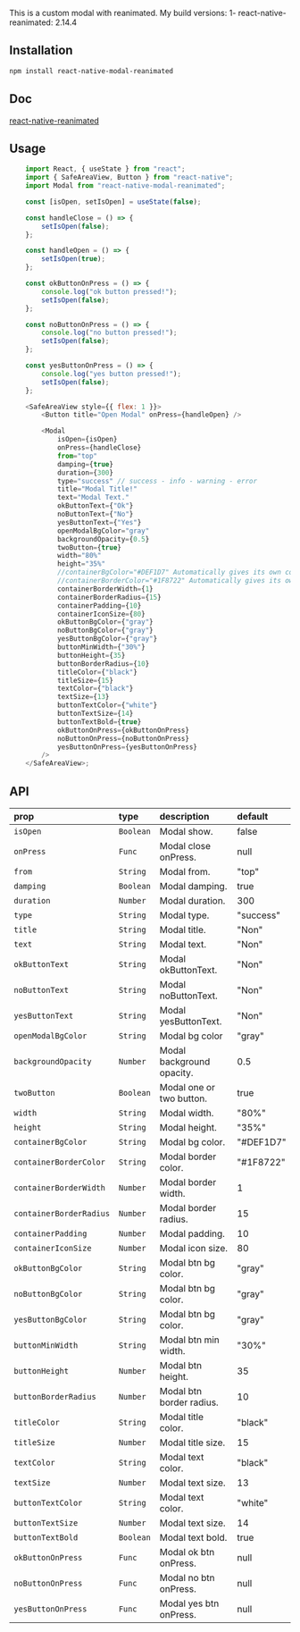 This is a custom modal with reanimated.
My build versions:
1- react-native-reanimated: 2.14.4

## Installation

```bash
npm install react-native-modal-reanimated
```

## Doc

[react-native-reanimated](https://docs.swmansion.com/react-native-reanimated/)

## Usage

```js
    import React, { useState } from "react";
    import { SafeAreaView, Button } from "react-native";
    import Modal from "react-native-modal-reanimated";

    const [isOpen, setIsOpen] = useState(false);

    const handleClose = () => {
        setIsOpen(false);
    };

    const handleOpen = () => {
        setIsOpen(true);
    };

    const okButtonOnPress = () => {
        console.log("ok button pressed!");
        setIsOpen(false);
    };

    const noButtonOnPress = () => {
        console.log("no button pressed!");
        setIsOpen(false);
    };

    const yesButtonOnPress = () => {
        console.log("yes button pressed!");
        setIsOpen(false);
    };

    <SafeAreaView style={{ flex: 1 }}>
        <Button title="Open Modal" onPress={handleOpen} />

        <Modal
            isOpen={isOpen}
            onPress={handleClose}
            from="top"
            damping={true}
            duration={300}
            type="success" // success - info - warning - error
            title="Modal Title!"
            text="Modal Text."
            okButtonText={"Ok"}
            noButtonText={"No"}
            yesButtonText={"Yes"}
            openModalBgColor="gray"
            backgroundOpacity={0.5}
            twoButton={true}
            width="80%"
            height="35%"
            //containerBgColor="#DEF1D7" Automatically gives its own color for each type
            //containerBorderColor="#1F8722" Automatically gives its own color for each type
            containerBorderWidth={1}
            containerBorderRadius={15}
            containerPadding={10}
            containerIconSize={80}
            okButtonBgColor={"gray"}
            noButtonBgColor={"gray"}
            yesButtonBgColor={"gray"}
            buttonMinWidth={"30%"}
            buttonHeight={35}
            buttonBorderRadius={10}
            titleColor={"black"}
            titleSize={15}
            textColor={"black"}
            textSize={13}
            buttonTextColor={"white"}
            buttonTextSize={14}
            buttonTextBold={true}
            okButtonOnPress={okButtonOnPress}
            noButtonOnPress={noButtonOnPress}
            yesButtonOnPress={yesButtonOnPress}
        />
    </SafeAreaView>;
```

## API

| prop                    | type      | description               | default   |
| :---------------------- | :-------- | :------------------------ | :-------- |
| `isOpen`                | `Boolean` | Modal show.               | false     |
| `onPress`               | `Func`    | Modal close onPress.      | null      |
| `from`                  | `String`  | Modal from.               | "top"     |
| `damping`               | `Boolean` | Modal damping.            | true      |
| `duration`              | `Number`  | Modal duration.           | 300       |
| `type`                  | `String`  | Modal type.               | "success" |
| `title`                 | `String`  | Modal title.              | "Non"     |
| `text`                  | `String`  | Modal text.               | "Non"     |
| `okButtonText`          | `String`  | Modal okButtonText.       | "Non"     |
| `noButtonText`          | `String`  | Modal noButtonText.       | "Non"     |
| `yesButtonText`         | `String`  | Modal yesButtonText.      | "Non"     |
| `openModalBgColor`      | `String`  | Modal bg color            | "gray"    |
| `backgroundOpacity`     | `Number`  | Modal background opacity. | 0.5       |
| `twoButton`             | `Boolean` | Modal one or two button.  | true      |
| `width`                 | `String`  | Modal width.              | "80%"     |
| `height`                | `String`  | Modal height.             | "35%"     |
| `containerBgColor`      | `String`  | Modal bg color.           | "#DEF1D7" |
| `containerBorderColor`  | `String`  | Modal border color.       | "#1F8722" |
| `containerBorderWidth`  | `Number`  | Modal border width.       | 1         |
| `containerBorderRadius` | `Number`  | Modal border radius.      | 15        |
| `containerPadding`      | `Number`  | Modal padding.            | 10        |
| `containerIconSize`     | `Number`  | Modal icon size.          | 80        |
| `okButtonBgColor`       | `String`  | Modal btn bg color.       | "gray"    |
| `noButtonBgColor`       | `String`  | Modal btn bg color.       | "gray"    |
| `yesButtonBgColor`      | `String`  | Modal btn bg color.       | "gray"    |
| `buttonMinWidth`        | `String`  | Modal btn min width.      | "30%"     |
| `buttonHeight`          | `Number`  | Modal btn height.         | 35        |
| `buttonBorderRadius`    | `Number`  | Modal btn border radius.  | 10        |
| `titleColor`            | `String`  | Modal title color.        | "black"   |
| `titleSize`             | `Number`  | Modal title size.         | 15        |
| `textColor`             | `String`  | Modal text color.         | "black"   |
| `textSize`              | `Number`  | Modal text size.          | 13        |
| `buttonTextColor`       | `String`  | Modal text color.         | "white"   |
| `buttonTextSize`        | `Number`  | Modal text size.          | 14        |
| `buttonTextBold`        | `Boolean` | Modal text bold.          | true      |
| `okButtonOnPress`       | `Func`    | Modal ok btn onPress.     | null      |
| `noButtonOnPress`       | `Func`    | Modal no btn onPress.     | null      |
| `yesButtonOnPress`      | `Func`    | Modal yes btn onPress.    | null      |
